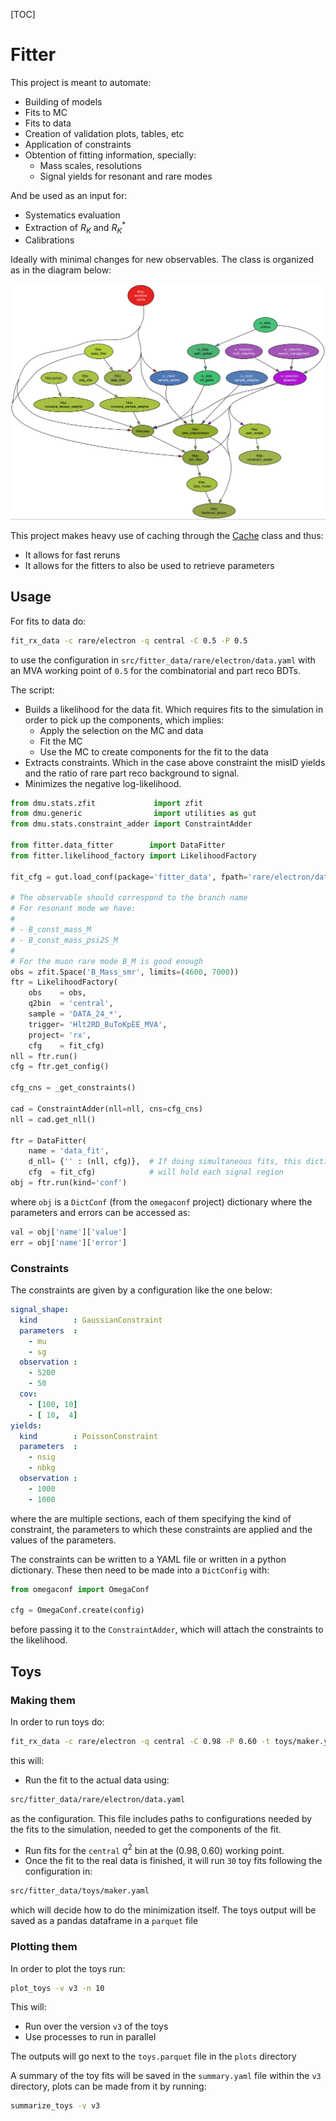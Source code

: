 [TOC]

# Fitter

This project is meant to automate:

- Building of models
- Fits to MC 
- Fits to data
- Creation of validation plots, tables, etc
- Application of constraints
- Obtention of fitting information, specially:
    - Mass scales, resolutions
    - Signal yields for resonant and rare modes

And be used as an input for:

- Systematics evaluation
- Extraction of $R_K$ and $R_K^*$
- Calibrations

Ideally with minimal changes for new observables.
The class is organized as in the diagram below:

![project diagram](./doc/images/fitter.png)

This project makes heavy use of caching through the [Cache](https://github.com/acampove/dmu?tab=readme-ov-file#caching-with-a-base-class)
class and thus:

- It allows for fast reruns
- It allows for the fitters to also be used to retrieve parameters

## Usage

For fits to data do:

```bash
fit_rx_data -c rare/electron -q central -C 0.5 -P 0.5
```

to use the configuration in `src/fitter_data/rare/electron/data.yaml`
with an MVA working point of `0.5` for the combinatorial and part reco BDTs.

The script:

- Builds a likelihood for the data fit. Which requires fits to the simulation
  in order to pick up the components, which implies:
    - Apply the selection on the MC and data
    - Fit the MC
    - Use the MC to create components for the fit to the data
- Extracts constraints. Which in the case above constraint the misID yields
and the ratio of rare part reco background to signal.
- Minimizes the negative log-likelihood.

```python
from dmu.stats.zfit             import zfit
from dmu.generic                import utilities as gut
from dmu.stats.constraint_adder import ConstraintAdder

from fitter.data_fitter        import DataFitter
from fitter.likelihood_factory import LikelihoodFactory

fit_cfg = gut.load_conf(package='fitter_data', fpath='rare/electron/data.yaml')

# The observable should correspond to the branch name
# For resonant mode we have:
#
# - B_const_mass_M
# - B_const_mass_psi2S_M
#
# For the muon rare mode B_M is good enough
obs = zfit.Space('B_Mass_smr', limits=(4600, 7000))
ftr = LikelihoodFactory(
    obs    = obs,
    q2bin  = 'central',
    sample = 'DATA_24_*',
    trigger= 'Hlt2RD_BuToKpEE_MVA',
    project= 'rx',
    cfg    = fit_cfg)
nll = ftr.run()
cfg = ftr.get_config()

cfg_cns = _get_constraints()

cad = ConstraintAdder(nll=nll, cns=cfg_cns)
nll = cad.get_nll()

ftr = DataFitter(
    name = 'data_fit',
    d_nll= {'' : (nll, cfg)},  # If doing simultaneous fits, this dictionary
    cfg  = fit_cfg)            # will hold each signal region
obj = ftr.run(kind='conf')
```

where `obj` is a `DictConf` (from the `omegaconf` project) dictionary where the
parameters and errors can be accessed as:

```python
val = obj['name']['value']
err = obj['name']['error']
```

### Constraints

The constraints are given by a configuration like the one below:

```yaml
signal_shape:
  kind        : GaussianConstraint 
  parameters  :
    - mu
    - sg
  observation : 
    - 5200
    - 50
  cov: 
    - [100, 10]
    - [ 10,  4]
yields:
  kind        : PoissonConstraint
  parameters  :
    - nsig 
    - nbkg 
  observation : 
    - 1000 
    - 1000 
```

where the are multiple sections, each of them specifying the kind of constraint, the
parameters to which these constraints are applied and the values of the parameters.

The constraints can be written to a YAML file or written in a python dictionary.
These then need to be made into a `DictConfig` with:

```python
from omegaconf import OmegaConf

cfg = OmegaConf.create(config)
```

before passing it to the `ConstraintAdder`, which will attach the constraints
to the likelihood.


## Toys

### Making them

In order to run toys do:

```bash
fit_rx_data -c rare/electron -q central -C 0.98 -P 0.60 -t toys/maker.yaml -N 30
```

this will:

- Run the fit to the actual data using:

```bash
src/fitter_data/rare/electron/data.yaml
```

as the configuration. This file includes paths to configurations needed by the
fits to the simulation, needed to get the components of the fit.

- Run fits for the `central` $q^2$ bin at the $(0.98, 0.60)$ working point.
- Once the fit to the real data is finished, it will run `30` toy fits
following the configuration in:

```bash
src/fitter_data/toys/maker.yaml
```

which will decide how to do the minimization itself. 
The toys output will be saved as a pandas dataframe in a `parquet` file

### Plotting them

In order to plot the toys run:

```bash
plot_toys -v v3 -n 10
```

This will:

- Run over the version `v3` of the toys
- Use processes to run in parallel

The outputs will go next to the `toys.parquet` file in the `plots` directory

A summary of the toy fits will be saved in the `summary.yaml` file within the
`v3` directory, plots can be made from it by running:

```bash
summarize_toys -v v3
```

